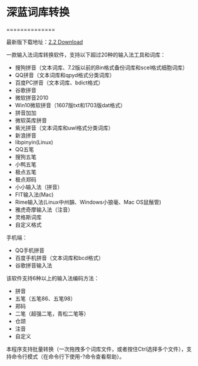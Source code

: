 # 深蓝词库转换
==============

最新版下载地址：[2.2 Download](https://github.com/studyzy/imewlconverter/releases/download/V2.2/Release_V2.2.zip)

一款输入法词库转换软件，支持以下超过20种的输入法工具和词库：

- 搜狗拼音（文本词库、7.2版以前的Bin格式备份词库和scel格式细胞词库）
- QQ拼音（文本词库和qpyd格式分类词库）
- 百度PC拼音（文本词库、bdict格式）
- 谷歌拼音
- 微软拼音2010
- Win10微软拼音（1607版txt和1703版dat格式）
- 拼音加加
- 微软英库拼音
- 紫光拼音（文本词库和uwl格式分类词库）
- 新浪拼音
- libpinyin(Linux)
- QQ五笔
- 搜狗五笔
- 小鸭五笔
- 极点五笔
- 极点郑码
- 小小输入法（拼音）
- FIT输入法(Mac)
- Rime输入法(Linux中州韻、Windows小狼毫、Mac OS鼠鬚管)
- 雅虎奇摩输入法（注音）
- 灵格斯词库
- 自定义格式

手机端：

- QQ手机拼音
- 百度手机拼音（文本词库和bcd格式）
- 谷歌拼音输入法

该软件支持6种以上的输入法编码方法：
- 拼音
- 五笔（五笔86、五笔98）
- 郑码
- 二笔（超强二笔，青松二笔等）
- 仓颉
- 注音
- 自定义

本程序支持批量转换（一次拖拽多个词库文件，或者按住Ctrl选择多个文件），支持命令行模式（在命令行下使用-?命令查看帮助）。
